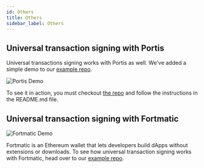 ```yaml
---
id: Others
title: Others
sidebar_label: Others
---
```


## Universal transaction signing with Portis

Universal transactions signing works with Portis as well. We've added a simple demo to our [example repo](https://github.com/loomnetwork/eth-signing-demo/blob/master/src/eth-signing-portis.js).

![Portis Demo](/developers/img/Portis-demo.gif)

To see it in action, you must checkout [the repo](https://github.com/loomnetwork/eth-signing-demo) and follow the instructions in the README.md file.

## Universal transaction signing with Fortmatic

![Fortmatic Demo](/developers/img/Fortmatic-demo.gif)

Fortmatic is an Ethereum wallet that lets developers build dApps without extensions or downloads. To see how universal transaction signing works with Fortmatic, head over to our [example repo](https://github.com/loomnetwork/eth-signing-demo).
